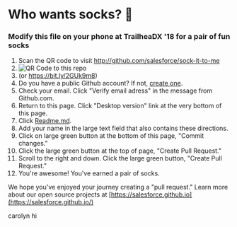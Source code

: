 # Who wants socks? 🧦
### Modify this file on your phone at TrailheaDX '18 for a pair of fun socks
1. Scan the QR code to visit http://github.com/salesforce/sock-it-to-me
1. ![QR Code to this repo](https://goo.gl/eoho2z.qr)
1. (or https://bit.ly/2GUk9m8)
1. Do you have a public Github account? If not, [create one](https://github.com/join).
1. Check your email. Click "Verify email adress" in the message from Github.com.
1. Return to this page. Click "Desktop version" link at the very bottom of this page.
1. Click [Readme.md](https://github.com/salesforce/sock-it-to-me/edit/master/README.md).
2. Add your name in the large text field that also contains these directions.
3. Click on large green button at the bottom of this page, "Commit changes."
3. Click the large green button at the top of page, "Create Pull Request."
3. Scroll to the right and down. Click the large green button, "Create Pull Request."
4. You're awesome! You've earned a pair of socks.

We hope you've enjoyed your journey creating a "pull request." Learn more about our open source projects at [https://salesforce.github.io](https://salesforce.github.io/)

carolyn hi
